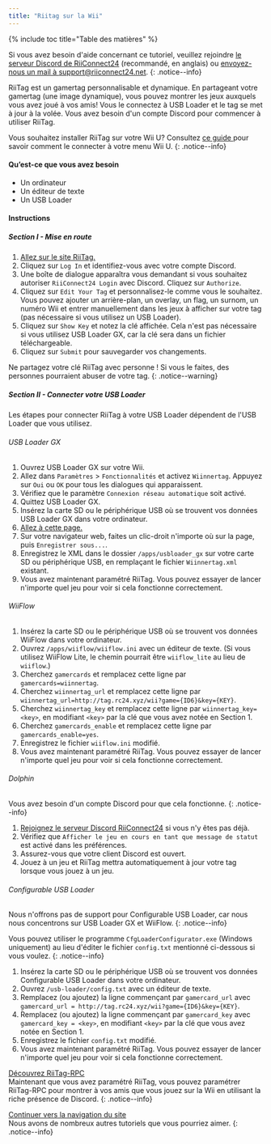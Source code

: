 ```yaml
---
title: "Riitag sur la Wii"
---
```


{% include toc title="Table des matières" %}

Si vous avez besoin d'aide concernant ce tutoriel, veuillez rejoindre [le serveur Discord de RiiConnect24](https://discord.gg/b4Y7jfD) (recommandé, en anglais) ou [envoyez-nous un mail à support@riiconnect24.net](mailto:support@riiconnect24.net).
{: .notice--info}

RiiTag est un gamertag personnalisable et dynamique. En partageant votre gamertag (une image dynamique), vous pouvez montrer les jeux auxquels vous avez joué à vos amis! Vous le connectez à USB Loader et le tag se met à jour à la volée. Vous avez besoin d'un compte Discord pour commencer à utiliser RiiTag.

Vous souhaitez installer RiiTag sur votre Wii U? Consultez [ ce guide ](riitag-wiiu) pour savoir comment le connecter à votre menu Wii U.
{: .notice--info}

#### Qu’est-ce que vous avez besoin

* Un ordinateur
* Un éditeur de texte
* Un USB Loader

#### Instructions

##### Section I - Mise en route

1. [Allez sur le site RiiTag.](https://tag.rc24.xyz/)
2. Cliquez sur `Log In` et identifiez-vous avec votre compte Discord.
3. Une boîte de dialogue apparaîtra vous demandant si vous souhaitez autoriser `RiiConnect24 Login` avec Discord. Cliquez sur `Authorize`.
4. Cliquez sur `Edit Your Tag` et personnalisez-le comme vous le souhaitez. Vous pouvez ajouter un arrière-plan, un overlay, un flag, un surnom, un numéro Wii et entrer manuellement dans les jeux à afficher sur votre tag (pas nécessaire si vous utilisez un USB Loader).
5. Cliquez sur `Show Key` et notez la clé affichée. Cela n'est pas nécessaire si vous utilisez USB Loader GX, car la clé sera dans un fichier téléchargeable.
6. Cliquez sur `Submit` pour sauvegarder vos changements.

Ne partagez votre clé RiiTag avec personne ! Si vous le faites, des personnes pourraient abuser de votre tag.
{: .notice--warning}

##### Section II - Connecter votre USB Loader

Les étapes pour connecter RiiTag à votre USB Loader dépendent de l'USB Loader que vous utilisez.

###### USB Loader GX

1. Ouvrez USB Loader GX sur votre Wii.
2. Allez dans `Paramètres` > `Fonctionnalités` et activez `Wiinnertag`. Appuyez sur `Oui` ou `OK` pour tous les dialogues qui apparaissent.
3. Vérifiez que le paramètre `Connexion réseau automatique` soit activé.
4. Quittez USB Loader GX.
5. Insérez la carte SD ou le périphérique USB où se trouvent vos données USB Loader GX dans votre ordinateur.
6. [Allez à cette page.](https://tag.rc24.xyz/Wiinnertag.xml)
7. Sur votre navigateur web, faites un clic-droit n'importe où sur la page, puis `Enregistrer sous...`.
8. Enregistrez le XML dans le dossier `/apps/usbloader_gx` sur votre carte SD ou périphérique USB, en remplaçant le fichier `Wiinnertag.xml` existant.
9. Vous avez maintenant paramétré RiiTag. Vous pouvez essayer de lancer n'importe quel jeu pour voir si cela fonctionne correctement.

###### WiiFlow

1. Insérez la carte SD ou le périphérique USB où se trouvent vos données WiiFlow dans votre ordinateur.
2. Ouvrez `/apps/wiiflow/wiiflow.ini` avec un éditeur de texte. (Si vous utilisez WiiFlow Lite, le chemin pourrait être `wiiflow_lite` au lieu de `wiiflow`.)
3. Cherchez `gamercards` et remplacez cette ligne par `gamercards=wiinnertag`.
4. Cherchez `wiinnertag_url` et remplacez cette ligne par `wiinnertag_url=http://tag.rc24.xyz/wii?game={ID6}&key={KEY}`.
5. Cherchez `wiinnertag_key` et remplacez cette ligne par `wiinnertag_key=<key>`, en modifiant `<key>` par la clé que vous avez notée en Section 1.
6. Cherchez `gamercards_enable` et remplacez cette ligne par `gamercards_enable=yes`.
7. Enregistrez le fichier `wiiflow.ini` modifié.
8. Vous avez maintenant paramétré RiiTag. Vous pouvez essayer de lancer n'importe quel jeu pour voir si cela fonctionne correctement.

###### Dolphin

Vous avez besoin d'un compte Discord pour que cela fonctionne.
{: .notice--info}

1. [Rejoignez le serveur Discord RiiConnect24](https://discord.gg/b4Y7jfD) si vous n'y êtes pas déjà.
2. Vérifiez que `Afficher le jeu en cours en tant que message de statut` est activé dans les préférences.
3. Assurez-vous que votre client Discord est ouvert.
4. Jouez à un jeu et RiiTag mettra automatiquement à jour votre tag lorsque vous jouez à un jeu.

###### Configurable USB Loader

Nous n'offrons pas de support pour Configurable USB Loader, car nous nous concentrons sur USB Loader GX et WiiFlow.
{: .notice--info}

Vous pouvez utiliser le programme `CfgLoaderConfigurator.exe` (Windows uniquement) au lieu d'éditer le fichier `config.txt` mentionné ci-dessous si vous voulez.
{: .notice--info}

1. Insérez la carte SD ou le périphérique USB où se trouvent vos données Configurable USB Loader dans votre ordinateur.
2. Ouvrez `/usb-loader/config.txt` avec un éditeur de texte.
3. Remplacez (ou ajoutez) la ligne commençant par `gamercard_url` avec `gamercard_url = http://tag.rc24.xyz/wii?game={ID6}&key={KEY}`.
4. Remplacez (ou ajoutez) la ligne commençant par `gamercard_key` avec `gamercard_key = <key>`, en modifiant `<key>` par la clé que vous avez notée en Section 1.
5. Enregistrez le fichier `config.txt` modifié.
6. Vous avez maintenant paramétré RiiTag. Vous pouvez essayer de lancer n'importe quel jeu pour voir si cela fonctionne correctement.

[Découvrez RiiTag-RPC](https://github.com/RiiConnect24/RiiTag-RPC/releases/latest)<br> Maintenant que vous avez paramétré RiiTag, vous pouvez paramétrer RiiTag-RPC pour montrer à vos amis que vous jouez sur la Wii en utilisant la riche présence de Discord.
{: .notice--info}

[Continuer vers la navigation du site](site-navigation)<br> Nous avons de nombreux autres tutoriels que vous pourriez aimer.
{: .notice--info}
